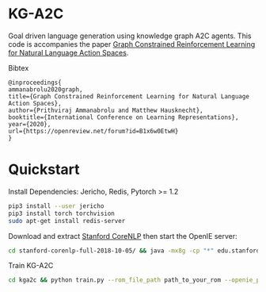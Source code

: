 # KG-A2C
Goal driven language generation using knowledge graph A2C agents. This code is accompanies the paper [Graph Constrained Reinforcement Learning for Natural Language Action Spaces](https://openreview.net/forum?id=B1x6w0EtwH).

Bibtex
```
@inproceedings{
ammanabrolu2020graph,
title={Graph Constrained Reinforcement Learning for Natural Language Action Spaces},
author={Prithviraj Ammanabrolu and Matthew Hausknecht},
booktitle={International Conference on Learning Representations},
year={2020},
url={https://openreview.net/forum?id=B1x6w0EtwH}
}
```
# Quickstart
Install Dependencies: Jericho, Redis, Pytorch >= 1.2
```bash
pip3 install --user jericho
pip3 install torch torchvision
sudo apt-get install redis-server
```

Download and extract [Stanford CoreNLP](https://stanfordnlp.github.io/CoreNLP/download.html) then start the OpenIE server:
```bash
cd stanford-corenlp-full-2018-10-05/ && java -mx8g -cp "*" edu.stanford.nlp.pipeline.StanfordCoreNLPServer -port 9000 -timeout 15000
```

Train KG-A2C
```bash
cd kga2c && python train.py --rom_file_path path_to_your_rom --openie_path path_to_your_openie_install --tsv_file ../data/rom_name_here
```
